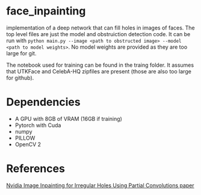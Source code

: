 # face_inpainting
implementation of a deep network that can fill holes in images of faces. The top level files are just the model and obstruiction detection code. It can be run with `python main.py --image <path to obstructed image> --model <path to model weights>`. No model weights are provided as they are too large for git. 

The notebook used for training can be found in the traing folder. It assumes that UTKFace and CelebA-HQ zipfiles are present (those are also too large for github).

# Dependencies 

 - A GPU with 8GB of VRAM (16GB if training)
 - Pytorch with Cuda
 - numpy
 - PILLOW
 - OpenCV 2

# References

[Nvidia Image Inpainting for Irregular Holes Using Partial Convolutions paper](https://arxiv.org/pdf/1804.07723.pdf)
